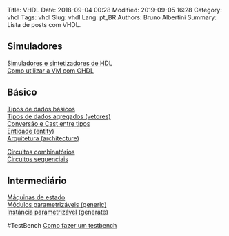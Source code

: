 Title: VHDL
Date: 2018-09-04 00:28
Modified: 2019-09-05 16:28
Category: vhdl
Tags: vhdl
Slug: vhdl
Lang: pt_BR
Authors: Bruno Albertini
Summary: Lista de posts com VHDL.


## Simuladores
[Simuladores e sintetizadores de HDL]({filename}../vhdl/simuladores.md)  
[Como utilizar a VM com GHDL]({filename}../vhdl/vmghdl.md)  

## Básico
[Tipos de dados básicos]({filename}../vhdl/tiposdedadosbasicos.md)  
[Tipos de dados agregados (vetores)]({filename}../vhdl/array_aggregates_pt.md)  
[Conversão e Cast entre tipos]({filename}../vhdl/conversion.md)  
[Entidade (entity)]({filename}../vhdl/entity.md)  
[Arquitetura (architecture)]({filename}../vhdl/architecture.md)  
<!-- [Componentes]({filename}../vhdl/component.md)   -->
[Circuitos combinatórios]({filename}../vhdl/combinatorio.md)  
[Circuitos sequenciais]({filename}../vhdl/sequenciais.md)  

## Intermediário
[Máquinas de estado]({filename}../vhdl/maquinasdeestado.md)  
[Módulos parametrizáveis (generic)]({filename}../vhdl/generic.md)  
[Instância parametrizável (generate)]({filename}../vhdl/forgenerate.md)  

#TestBench
[Como fazer um testbench]({filename}../vhdl/testbench.md)  
